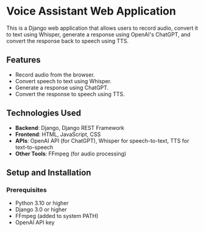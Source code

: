 # Voice Assistant Web Application

This is a Django web application that allows users to record audio, convert it to text using Whisper, generate a response using OpenAI's ChatGPT, and convert the response back to speech using TTS.

## Features

- Record audio from the browser.
- Convert speech to text using Whisper.
- Generate a response using ChatGPT.
- Convert the response to speech using TTS.

## Technologies Used

- **Backend**: Django, Django REST Framework
- **Frontend**: HTML, JavaScript, CSS
- **APIs**: OpenAI API (for ChatGPT), Whisper for speech-to-text, TTS for text-to-speech
- **Other Tools**: FFmpeg (for audio processing)

## Setup and Installation

### Prerequisites

- Python 3.10 or higher
- Django 3.0 or higher
- FFmpeg (added to system PATH)
- OpenAI API key

